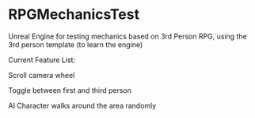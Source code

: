 # RPGMechanicsTest
 Unreal Engine for testing mechanics based on 3rd Person RPG, using the 3rd person template (to learn the engine)

Current Feature List:

Scroll camera wheel

Toggle between first and third person

AI Character walks around the area randomly


